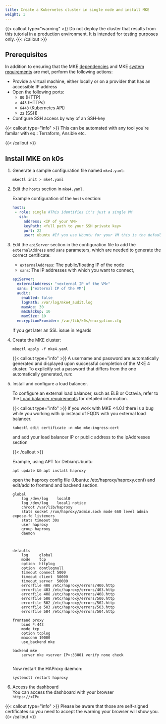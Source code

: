 ```yaml
---
title: Create a Kubernetes cluster in single node and install MKE
weight: 1
---
```


{{< callout type="warning" >}}
Do not deploy the cluster that results from this tutorial in a production environment. It is intended for testing purposes only.
{{< /callout >}}

## Prerequisites
In addition to ensuring that the MKE [dependencies](../../../getting-started/install-mke-cli) and MKE [system requirements](../../../getting-started/system-requirements) are met, perform the following actions:

- Provide a virtual machine, either locally or on a provider that has an accessible IP address
- Open the following ports:
  - `80` (HTTP)
  - `443` (HTTPs)
  - `6443` (Kubernetes API)
  - `22` (SSH)
- Configure SSH access by way of an SSH-key

{{< callout type="info" >}}
This can be automated with any tool you're familar with eq.: Terraform, Ansible etc.

{{< /callout >}}

## Install MKE on k0s

1. Generate a sample configuration file named `mke4.yaml`:

   ```shell
   mkectl init > mke4.yaml
   ```

2. Edit the `hosts` section in `mke4.yaml`.

   Example configuration of the `hosts` section:

    ```yaml
    hosts:
     - role: single #This identifies it's just a single VM
       ssh:
         address: <IP of your VM>
         keyPath: <full path to your SSH private key> 
         port: 22
         user: ubuntu #If you use Ubuntu for your VM this is the default user
    ```
3. Edit the `apiServer` section in the configuration file to add the `externalAddress` and `sans` parameters, which are needed to generate the correct certificate: 

   * `externalAddress`: The public/floating IP of the node
   * `sans`: The IP addresses with which you want to connect,

    ```yaml
    apiServer:
      externalAddress: "<external IP of the VM>"
      sans: ["external IP of the VM"]
      audit:
        enabled: false
        logPath: /var/log/mke4_audit.log
        maxAge: 30
        maxBackup: 10
        maxSize: 10
      encryptionProvider: /var/lib/k0s/encryption.cfg
    ```
    If you get later an SSL issue in regards 

4. Create the MKE cluster:

   ```shell
   mkectl apply -f mke4.yaml
   ```

   {{< callout type="info" >}}
   A username and password are automatically generated and displayed upon successful completion of the MKE 4 cluster. To explicitly set a password that differs from the one automatically generated, run: 
   
  

5. Install and configure a load balancer.
 
    To configure an external load balancer, such as ELB or Octavia, refer to the [Load balancer requirements](../../getting-started/system-requirements#load-balancer-requirements) for detailed information.

    {{< callout type="info" >}}
    If you work with MKE <4.0.1 there is a bug while you working with ip instead of FQDN with you external load balancer.

    ```shell
    kubectl edit certificate -n mke mke-ingress-cert
    ```
    and add your load balancer IP or public address to the ipAddresses section

    {{< /callout >}}



    Example, using APT for Debian/Ubuntu


    ```shell
    apt update && apt install haproxy
    ```

    open the haproxy config file (Ubuntu: /etc/haproxy/haproxy.conf) and edit/add to frontend and backend section. 

    ```shell
    global
        log /dev/log    local0 
        log /dev/log    local1 notice
        chroot /var/lib/haproxy
        stats socket /run/haproxy/admin.sock mode 660 level admin expose-fd listeners
        stats timeout 30s
        user haproxy
        group haproxy
        daemon



    defaults
        log     global
        mode    tcp
        option  httplog
        option  dontlognull
        timeout connect 5000
        timeout client  50000
        timeout server  50000
        errorfile 400 /etc/haproxy/errors/400.http
        errorfile 403 /etc/haproxy/errors/403.http
        errorfile 408 /etc/haproxy/errors/408.http
        errorfile 500 /etc/haproxy/errors/500.http
        errorfile 502 /etc/haproxy/errors/502.http
        errorfile 503 /etc/haproxy/errors/503.http
        errorfile 504 /etc/haproxy/errors/504.http

    frontend proxy
        bind *:443
        mode tcp
        option tcplog
        maxconn 10000
        use_backend mke

    backend mke
        server mke <server IP>:33001 verify none check
                                                     
    ```
    Now restart the HAProxy daemon:
    ```shell
    systemctl restart haproxy
    ````


6. Access the dashboard \
  You can access the dashboard with your browser \
  ```https://<IP>```

  {{< callout type="info" >}}
  Please be aware that those are self-signed certificates so you need to accept the warning your browser will show you.
  {{< /callout >}}   
